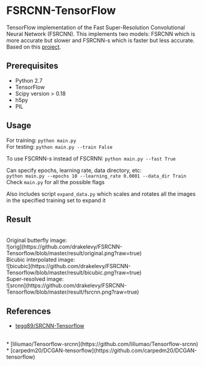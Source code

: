 # FSRCNN-TensorFlow
TensorFlow implementation of the Fast Super-Resolution Convolutional Neural Network (FSRCNN). This implements two models: FSRCNN which is more accurate but slower and FSRCNN-s which is faster but less accurate. Based on this [project](http://mmlab.ie.cuhk.edu.hk/projects/FSRCNN.html).

## Prerequisites
 * Python 2.7
 * TensorFlow
 * Scipy version > 0.18
 * h5py
 * PIL

## Usage
For training: `python main.py`
<br>
For testing: `python main.py --train False`

To use FSCRNN-s instead of FSCRNN: `python main.py --fast True`

Can specify epochs, learning rate, data directory, etc:
<br>
`python main.py --epochs 10 --learning_rate 0.0001 --data_dir Train`
<br>
Check `main.py` for all the possible flags

Also includes script `expand_data.py` which scales and rotates all the images in the specified training set to expand it

## Result

<br>
Original butterfly image:
<br>
![orig](https://github.com/drakelevy/FSRCNN-Tensorflow/blob/master/result/original.png?raw=true)<br>
Bicubic interpolated image:
<br>
![bicubic](https://github.com/drakelevy/FSRCNN-Tensorflow/blob/master/result/bicubic.png?raw=true)<br>
Super-resolved image:
<br>
![srcnn](https://github.com/drakelevy/FSRCNN-Tensorflow/blob/master/result/fsrcnn.png?raw=true)

## References
* [tegg89/SRCNN-Tensorflow](https://github.com/tegg89/SRCNN-Tensorflow)
<br>
* [liliumao/Tensorflow-srcnn](https://github.com/liliumao/Tensorflow-srcnn) 
<br>
* [carpedm20/DCGAN-tensorflow](https://github.com/carpedm20/DCGAN-tensorflow) 
